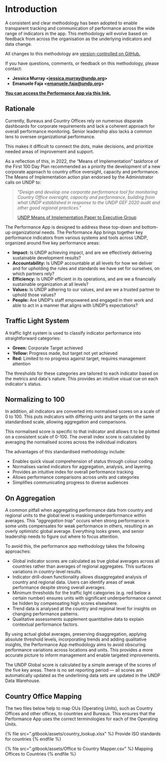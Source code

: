 # Introduction

A consistent and clear methodology has been adopted to enable transparent tracking and communication of performance across the wide range of indicators in the app. This methodology will evolve based on feedback from across the organisation as the underlying indicators and data change.

All changes to this methodology are [version-controlled on GitHub.](https://github.com/undp/performance-app-methodology)

If you have questions, comments, or feedback on this methodology, please contact:

* **Jessica Murray <**[**jessica.murray@undp.org**](mailto:jessica.murray@undp.org)**>**
* **Emanuele Faja <**[**emanuele.faja@undp.org**](mailto:emanuele.faja@undp.org)**>**

[**You can access the Performance App via this link.**](parking-lot.md)

## Rationale

Currently, Bureaus and Country Offices rely on numerous disparate dashboards for corporate requirements and lack a coherent approach for overall performance monitoring. Senior leadership also lacks a common lens to oversee organizational performance.

This makes it difficult to connect the dots, make decisions, and prioritize needed areas of improvement and support.&#x20;

As a reflection of this, in 2022, the “Means of Implementation” taskforce of the First 100 Day Plan recommended as a priority the development of a new corporate approach to country office oversight, capacity and performance. The Means of Implementation action plan endorsed by the Administrator calls on UNDP to:&#x20;

> _"Design and develop one corporate performance tool for monitoring Country Office oversight, capacity and performance, building from what UNDP established in response to the UNDP GEF 2020 audit and other good regional practices."_
>
> [UNDP Means of Implementation Paper to Executive Group](https://undp-my.sharepoint.com/:w:/g/personal/jessica\_murray\_undp\_org/EdZ1yOhs2kJBurLJpDDuxjgBTrs8Pvsr3b4iWUzU5qNXMA?e=s6Qo5g)

The Performance App is designed to address these top-down and bottom-up organizational needs. The Performance App brings together key performance indicators from various systems and tools across UNDP, organized around five key performance areas:

* **Impact:** Is UNDP achieving impact, and are we effectively delivering sustainable development results?
* **Accountability:** Is UNDP accountable at all levels for how we deliver and for upholding the rules and standards we have set for ourselves, on which partners rely?
* **Efficiency:** Is UNDP efficient in its operations, and are we a financially sustainable organization at all levels?
* **Values:** Is UNDP adhering to our values, and are we a trusted partner to uphold those values?
* **People:** Are UNDP’s staff empowered and engaged in their work and able to act in a manner that aligns with UNDP’s expectations?

## **Traffic Light System**

A traffic light system is used to classify indicator performance into straightforward categories:

* **Green:** Corporate Target achieved
* **Yellow:** Progress made, but target not yet achieved
* **Red:** Limited to no progress against target, requires management attention

The thresholds for these categories are tailored to each indicator based on the metrics and data's nature. This provides an intuitive visual cue on each indicator's status.

## **Normalizing to 100**

In addition, all indicators are converted into normalised scores on a scale of 0 to 100. This puts indicators with differing units and targets on the same standardised scale, allowing aggregation and comparisons.

This normalised score is specific to that indicator and allows it to be plotted on a consistent scale of 0-100. The overall index score is calculated by averaging the normalised scores across the individual indicators

The advantages of this standardised methodology include:

* Enables quick visual comprehension of status through colour coding
* Normalises varied indicators for aggregation, analysis, and layering.
* Provides an intuitive index for overall performance tracking
* Allows performance comparisons across units and categories
* Simplifies communicating progress to diverse audiences

## On Aggregation

A common pitfall when aggregating performance data from country and regional units to the global level is masking underperformance within averages. This _"aggregation trap"_ occurs when strong performance in some units compensates for weak performance in others, resulting in an overly optimistic global average. Everything looks green, and senior leadership needs to figure out where to focus attention.

To avoid this, the performance app methodology takes the following approaches:

* Global indicator scores are calculated as true global averages across all countries rather than averages of regional aggregates. This surfaces variations in country-level results.
* Indicator drill-down functionality allows disaggregated analysis of country and regional data. Users can identify areas of weak performance despite strong overall averages.
* Minimum thresholds for the traffic light categories (e.g. red below a certain number) ensures units with significant underperformance cannot be hidden by compensating high scores elsewhere.
* Trend data is analysed at the country and regional level for insights on changing performance patterns.
* Qualitative assessments supplement quantitative data to explain contextual performance factors.

By using actual global averages, preserving disaggregation, applying absolute threshold levels, incorporating trends and adding qualitative insights, the Performance App methodology aims to avoid obscuring performance variations across locations and units. This provides a more accurate picture to inform management and enable targeted improvements.

The UNDP Global score is calculated by a simple average of the scores of the five key areas. There is no set reporting period — all scores are automatically updated as the underlining data sets are updated in the UNDP Data Warehouse.

## Country Office Mapping

The two files below help to map OUs (Operating Units), such as Country Offices and other offices, to countries and Bureaus. This ensures that the Performance App uses the correct terminologies for each of the Operating Units.

{% file src=".gitbook/assets/country_lookup.xlsx" %}
Provide ISO standards for countries
{% endfile %}

{% file src=".gitbook/assets/Office to Country Mapper.csv" %}
Mapping Offices to Countries
{% endfile %}
